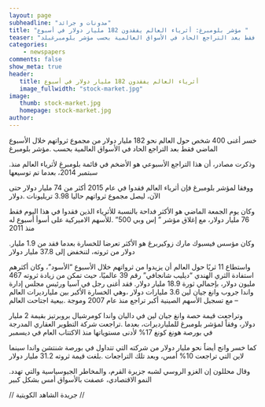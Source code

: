 ```yaml
---
layout: page
subheadline: "مدونات و جرائد"
title: "مؤشر بلومبرغ: أثرياء العالم يفقدون 182 مليار دولار في أسبوع "
teaser: "خسر أغنى 400 شخص حول العالم نحو 182 مليار دولار من مجموع ثرواتهم خلال الأسبوع الماضي فقط بعد التراجع الحاد في الأسواق العالمية بحسب مؤشر بلومبرغبلد"
categories:
    - newspapers
comments: false
show_meta: true
header:
   title: أثرياء العالم يفقدون 182 مليار دولار في أسبوع
   image_fullwidth: "stock-market.jpg"
image:
   thumb: stock-market.jpg
   homepage: stock-market.jpg
author:
---
```


خسر أغنى 400 شخص حول العالم نحو 182 مليار دولار من مجموع ثرواتهم خلال الأسبوع الماضي فقط بعد التراجع الحاد في الأسواق العالمية بحسب .مؤشر بلومبرغ

.وذكرت مصادر، أن هذا التراجع الأسبوعي هو الأضخم في قائمة بلومبرغ لأثرياء العالم منذ سبتمبر 2014، بعدما تم توسيعها

ووفقا لمؤشر بلومبرغ فإن أثرياء العالم فقدوا في عام 2015 أكثر من 74 مليار دولار حتى الآن، ليصل مجموع ثرواتهم حاليا 3.98 تريليونات .دولار

   وكان يوم الجمعة الماضي هو الأكثر فداحة بالنسبة للأثرياء الذين فقدوا في هذا اليوم فقط 76 مليار دولار، مع إغلاق مؤشر ” إس وبي 500” .للأسهم الاميركية على أسوأ أسبوع له منذ 2011

   .وكان مؤسس فيسبوك مارك زوكيربرغ هو الأكثر تعرضا للخسارة بعدما فقد من 1.9 مليار دولار من ثروته، لتنخفض إلى 37.8 مليار دولار

   واستطاع 11 ثريًا حول العالم أن يزيدوا من ثرواتهم خلال الأسبوع “الأسود”، وكان أكثرهم استفادة الثري الهندي “ديليب شانجافي” رقم 39 عالميًا، حيث تمكن من زيادة ثروته 467 مليون دولار، بإجمالي ثورة 18.9 مليار دولار. فقد أغنى رجل في آسيا ورئيس مجلس إدارة واندا جروب  وانغ جيان لين 3.6 مليارات دولار ،وهي الخسارة الأكبر بين مليارديرات العالم – مع تسجيل الأسهم الصينية أكبر تراجع منذ عام 2007 وموجة .بيعية اجتاحت العالم

   وتراجعت قيمة حصة وانغ جيان لين في داليان واندا كومرشيال بروبرتيز بقيمة 2 مليار دولار، وفقاً لمؤشر بلومبرغ للمليارديرات، بعدما .تراجعت شركة التطوير العقاري المدرجة في بورصة هونغ كونغ 17% لأدنى مستوياتها منذ الاكتتاب العام في ديسمبر

   كما خسر وانج أيضاً نحو مليار دولار من شركته التي تتداول في بورصة شنتشن واندا سينما لاين التي تراجعت 10% أمس، وبعد تلك التراجعات .بلغت قيمة ثروته 31.2 مليار دولار

   .وقال محللون إن الغزو الروسي لشبه جزيرة القرم، والمخاطر الجيوسياسية والتي تهدد النمو الاقتصادي، عصفت بالأسواق أمس بشكل كبير

   // جريدة الشاهد الكويتية //
